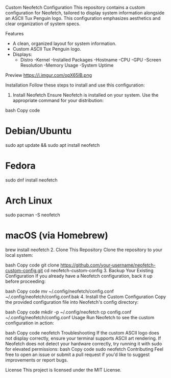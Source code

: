 Custom Neofetch Configuration
This repository contains a custom configuration for Neofetch, tailored to display system information alongside an ASCII Tux Penguin logo. This configuration emphasizes aesthetics and clear organization of system specs.

Features
* A clean, organized layout for system information.
* Custom ASCII Tux Penguin logo.
* Displays:
   - Distro
   -Kernel
   -Installed Packages
   -Hostname
   -CPU
   -GPU
   -Screen Resolution
   -Memory Usage
  -System Uptime

Preview
https://i.imgur.com/opX65IB.png

Installation
Follow these steps to install and use this configuration:

1. Install Neofetch
Ensure Neofetch is installed on your system. Use the appropriate command for your distribution:

bash
Copy code
# Debian/Ubuntu
sudo apt update && sudo apt install neofetch

# Fedora
sudo dnf install neofetch

# Arch Linux
sudo pacman -S neofetch

# macOS (via Homebrew)
brew install neofetch
2. Clone This Repository
Clone the repository to your local system:

bash
Copy code
git clone https://github.com/your-username/neofetch-custom-config.git
cd neofetch-custom-config
3. Backup Your Existing Configuration
If you already have a Neofetch configuration, back it up before proceeding:

bash
Copy code
mv ~/.config/neofetch/config.conf ~/.config/neofetch/config.conf.bak
4. Install the Custom Configuration
Copy the provided configuration file into Neofetch's config directory:

bash
Copy code
mkdir -p ~/.config/neofetch
cp config.conf ~/.config/neofetch/config.conf
Usage
Run Neofetch to see the custom configuration in action:

bash
Copy code
neofetch
Troubleshooting
If the custom ASCII logo does not display correctly, ensure your terminal supports ASCII art rendering.
If Neofetch does not detect your hardware correctly, try running it with sudo for elevated permissions:
bash
Copy code
sudo neofetch
Contributing
Feel free to open an issue or submit a pull request if you'd like to suggest improvements or report bugs.

License
This project is licensed under the MIT License.
